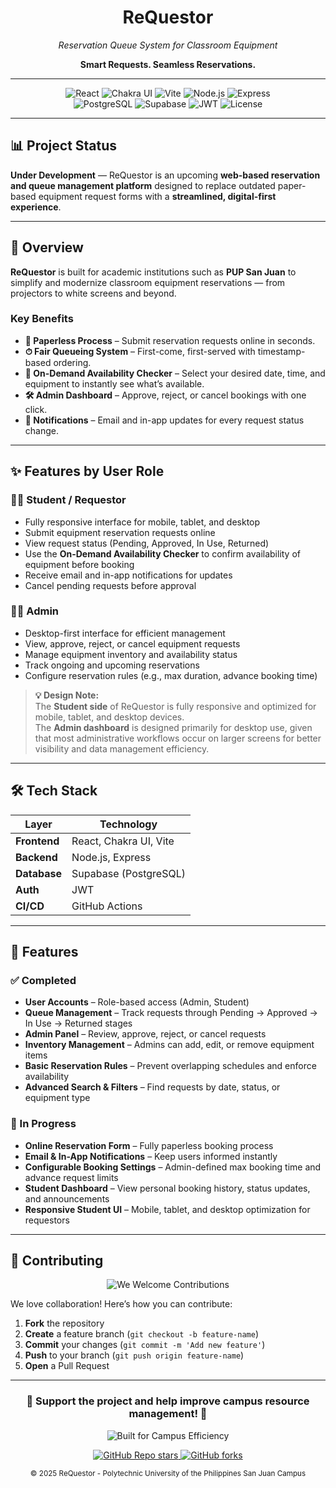 <h1 align="center">ReQuestor</h1>
<p align="center"><em>Reservation Queue System for Classroom Equipment</em></p>
<p align="center"><strong>Smart Requests. Seamless Reservations.</strong></p>

---

<!-- Badges -->
<p align="center">
  <div align="center">
    <img src="https://img.shields.io/badge/Frontend-React-61DAFB?logo=react&logoColor=black" alt="React">
    <img src="https://img.shields.io/badge/UI-Chakra%20UI-319795?logo=chakraui&logoColor=white" alt="Chakra UI">
    <img src="https://img.shields.io/badge/Bundler-Vite-646CFF?logo=vite&logoColor=white" alt="Vite">
    <img src="https://img.shields.io/badge/Backend-Node.js-339933?logo=node.js&logoColor=white" alt="Node.js">
    <img src="https://img.shields.io/badge/Framework-Express-000000?logo=express&logoColor=white" alt="Express">
  </div>
  <div align="center">
    <img src="https://img.shields.io/badge/Database-PostgreSQL-336791?logo=postgresql&logoColor=white" alt="PostgreSQL">
    <img src="https://img.shields.io/badge/Hosted%20On-Supabase-3ECF8E?logo=supabase&logoColor=white" alt="Supabase">
    <img src="https://img.shields.io/badge/Auth-JWT-000000?logo=jsonwebtokens&logoColor=white" alt="JWT">
    <img src="https://img.shields.io/badge/License-Academic-lightgrey" alt="License">
  </div>
</p>


---

## 📊 Project Status  
**Under Development** — ReQuestor is an upcoming **web-based reservation and queue management platform** designed to replace outdated paper-based equipment request forms with a **streamlined, digital-first experience**.

---

## 📖 Overview  
**ReQuestor** is built for academic institutions such as **PUP San Juan** to simplify and modernize classroom equipment reservations — from projectors to white screens and beyond.  

### Key Benefits  
- **📄 Paperless Process** – Submit reservation requests online in seconds.  
- **⏱ Fair Queueing System** – First-come, first-served with timestamp-based ordering.  
- **🔎 On-Demand Availability Checker** – Select your desired date, time, and equipment to instantly see what’s available.
- **🛠 Admin Dashboard** – Approve, reject, or cancel bookings with one click.  
- **🔔 Notifications** – Email and in-app updates for every request status change.  

---

## ✨ Features by User Role

### 👩‍🎓 Student / Requestor
- Fully responsive interface for mobile, tablet, and desktop  
- Submit equipment reservation requests online  
- View request status (Pending, Approved, In Use, Returned)  
- Use the **On-Demand Availability Checker** to confirm availability of equipment before booking  
- Receive email and in-app notifications for updates  
- Cancel pending requests before approval  

### 🧑‍💼 Admin
- Desktop-first interface for efficient management  
- View, approve, reject, or cancel equipment requests  
- Manage equipment inventory and availability status  
- Track ongoing and upcoming reservations  
- Configure reservation rules (e.g., max duration, advance booking time)  

> **💡 Design Note:**  
> The **Student side** of ReQuestor is fully responsive and optimized for mobile, tablet, and desktop devices.  
> The **Admin dashboard** is designed primarily for desktop use, given that most administrative workflows occur on larger screens for better visibility and data management efficiency.

---

## 🛠 Tech Stack  
| Layer       | Technology |
|-------------|------------|
| **Frontend** | React, Chakra UI, Vite |
| **Backend**  | Node.js, Express |
| **Database** | Supabase (PostgreSQL) |
| **Auth**     | JWT |
| **CI/CD**    | GitHub Actions |

---

## 🚀 Features  

### ✅ Completed  
- **User Accounts** – Role-based access (Admin, Student)  
- **Queue Management** – Track requests through Pending → Approved → In Use → Returned stages  
- **Admin Panel** – Review, approve, reject, or cancel requests  
- **Inventory Management** – Admins can add, edit, or remove equipment items  
- **Basic Reservation Rules** – Prevent overlapping schedules and enforce availability  
- **Advanced Search & Filters** – Find requests by date, status, or equipment type  

### 🔄 In Progress  
- **Online Reservation Form** – Fully paperless booking process  
- **Email & In-App Notifications** – Keep users informed instantly  
- **Configurable Booking Settings** – Admin-defined max booking time and advance request limits    
- **Student Dashboard** – View personal booking history, status updates, and announcements  
- **Responsive Student UI** – Mobile, tablet, and desktop optimization for requestors  

---

## 🤝 Contributing  

<p align="center">
  <img src="https://img.shields.io/badge/We%20Welcome-Contributions-brightgreen?style=for-the-badge" alt="We Welcome Contributions">
</p>

We love collaboration! Here’s how you can contribute:  

1. **Fork** the repository  
2. **Create** a feature branch (`git checkout -b feature-name`)  
3. **Commit** your changes (`git commit -m 'Add new feature'`)  
4. **Push** to your branch (`git push origin feature-name`)  
5. **Open** a Pull Request  

---

<div align="center">
  <h3>📢 Support the project and help improve campus resource management! 📢</h3>
  
  <p>
    <img src="https://img.shields.io/badge/Built for-Campus Efficiency-blue?style=for-the-badge" alt="Built for Campus Efficiency">
  </p>
  
  <p>
    <a href="https://github.com/icodecedd/ReQuestor/stargazers">
      <img alt="GitHub Repo stars" src="https://img.shields.io/github/stars/icodecedd/ReQuestor?style=social">
    </a>
    <a href="https://github.com/icodecedd/ReQuestor/network/members">
      <img alt="GitHub forks" src="https://img.shields.io/github/forks/icodecedd/ReQuestor?style=social">
    </a>
  </p>
  
  <sub>© 2025 ReQuestor - Polytechnic University of the Philippines San Juan Campus</sub>
</div>

